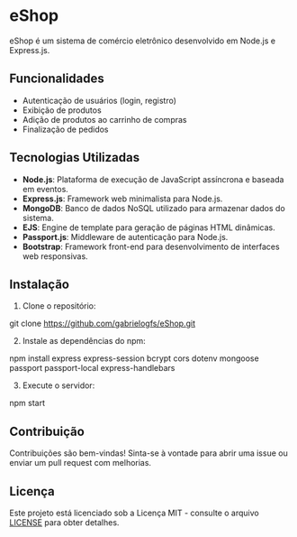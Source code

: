 # eShop

eShop é um sistema de comércio eletrônico desenvolvido em Node.js e Express.js.

## Funcionalidades

- Autenticação de usuários (login, registro)
- Exibição de produtos
- Adição de produtos ao carrinho de compras
- Finalização de pedidos

## Tecnologias Utilizadas

- **Node.js**: Plataforma de execução de JavaScript assíncrona e baseada em eventos.
- **Express.js**: Framework web minimalista para Node.js.
- **MongoDB**: Banco de dados NoSQL utilizado para armazenar dados do sistema.
- **EJS**: Engine de template para geração de páginas HTML dinâmicas.
- **Passport.js**: Middleware de autenticação para Node.js.
- **Bootstrap**: Framework front-end para desenvolvimento de interfaces web responsivas.

## Instalação

1. Clone o repositório:

git clone https://github.com/gabrielogfs/eShop.git

2. Instale as dependências do npm:

npm install express express-session bcrypt cors dotenv mongoose passport passport-local express-handlebars

3. Execute o servidor:

npm start

## Contribuição

Contribuições são bem-vindas! Sinta-se à vontade para abrir uma issue ou enviar um pull request com melhorias.

## Licença

Este projeto está licenciado sob a Licença MIT - consulte o arquivo [LICENSE](LICENSE) para obter detalhes.